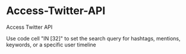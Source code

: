 # Access-Twitter-API
Access Twitter API

Use code cell "IN [32]" to set the search query for hashtags, mentions, keywords, or a specific user timeline
